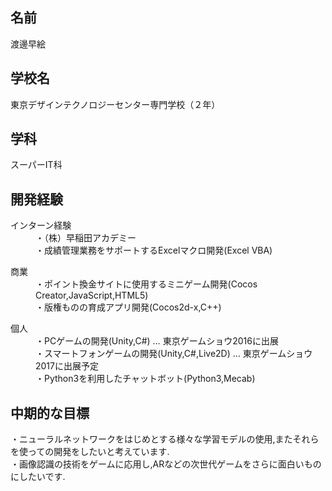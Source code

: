 ## 名前
渡邊早絵

## 学校名
東京デザインテクノロジーセンター専門学校（２年）

## 学科
スーパーIT科

## 開発経験
<dl>
    <dt>インターン経験</dt>
    <dd>・（株）早稲田アカデミー</dd>
    <dd>・成績管理業務をサポートするExcelマクロ開発(Excel VBA)</dd>
</dl>  

<dl>
    <dt>商業</dt>
    <dd>・ポイント換金サイトに使用するミニゲーム開発(Cocos Creator,JavaScript,HTML5)</dd>
    <dd>・版権ものの育成アプリ開発(Cocos2d-x,C++)</dd>
</dl>  

<dl>
    <dt>個人</dt>
    <dd>・PCゲームの開発(Unity,C#) … 東京ゲームショウ2016に出展</dd>
    <dd>・スマートフォンゲームの開発(Unity,C#,Live2D) … 東京ゲームショウ2017に出展予定</dd>
    <dd>・Python3を利用したチャットボット(Python3,Mecab)</dd>
</dl>  



## 中期的な目標
・ニューラルネットワークをはじめとする様々な学習モデルの使用,またそれらを使っての開発をしたいと考えています.  
・画像認識の技術をゲームに応用し,ARなどの次世代ゲームをさらに面白いものにしたいです.

